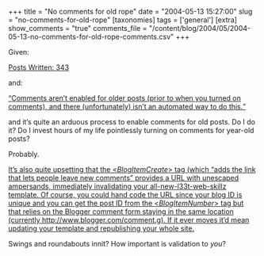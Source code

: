 +++
title = "No comments for old rope"
date = "2004-05-13 15:27:00"
slug = "no-comments-for-old-rope"
[taxonomies]
tags = ['general']
[extra]
show_comments = "true"
comments_file = "/content/blog/2004/05/2004-05-13-no-comments-for-old-rope-comments.csv"
+++

Given:

[Posts Written: 343](http://blogger.com/profile/655110)

and:

[<q cite="http://help.blogger.com/bin/answer.py?answer=126&topic=23">Comments aren’t enabled for older posts (prior to when you turned on comments), and there (unfortunately) isn’t an automated way to do this.</q>](http://help.blogger.com/bin/answer.py?answer=126&topic=23)

and it’s quite an arduous process to enable comments for old posts. Do I do it? Do I invest hours of my life pointlessly turning on comments for year-old posts?

Probably.

<ins datetimte="">It’s also quite upsetting that [the &lt;$BlogItemCreate$&gt; tag](http://help.blogger.com/bin/answer.py?answer=773) (which <q>adds the link that lets people leave new comments</q> provides a URL with unescaped ampersands, immediately invalidating your all-new-l33t-web-skillz template. Of course, you could hand code the URL since your blog ID is unique and you can get the post ID from the &lt;$BlogItemNumber$&gt; tag but that relies on the Blogger comment form staying in the same location (currently http://www.blogger.com/comment.g). If it ever moves it’d mean updating your template and republishing your whole site.

Swings and roundabouts innit? How important is validation to *you*?</ins>